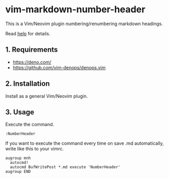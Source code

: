 # vim-markdown-number-header

This is a Vim/Neovim plugin numbering/renumbering markdown headings.

Read [help](doc/markdown-number-header.txt) for details.

## 1. Requirements

- <https://deno.com/>
- <https://github.com/vim-denops/denops.vim>

## 2. Installation

Install as a general Vim/Neovim plugin.

## 3. Usage

Execute the command.

```
:NumberHeader
```

If you want to execute the command every time on save .md automatically, write like this to your vimrc.

```
augroup mnh
  autocmd!
  autocmd BufWritePost *.md execute 'NumberHeader'
augroup END
```
